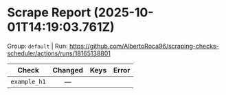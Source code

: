 # Scrape Report (2025-10-01T14:19:03.761Z)

Group: `default`  |  Run: https://github.com/AlbertoRoca96/scraping-checks-scheduler/actions/runs/18165138801

| Check | Changed | Keys | Error |
|---|:---:|:--|:--|
| `example_h1` | — |  |  |
